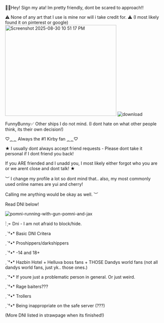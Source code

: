    🎉🤡Hey! Sign my ata! Im pretty friendly, dont be scared to approach!!
   
⚠ None of any art that I use is mine nor will i take credit for. ⚠  (I most likely found it on pinterest or google)
<img width="361" height="295" alt="Screenshot 2025-08-30 10 51 17 PM" src="https://github.com/user-attachments/assets/fe3bfffa-800e-470e-bcf8-fdbfccca902d" />
![download](https://github.com/user-attachments/assets/c03a2b2d-968a-4925-8038-bf1e6a7b93ef)



FunnyBunny✅ Other ships I do not mind. (I dont hate on what other people think, its their own decision!) 

 ♡⁔⁔ Always the #1 Kirby fan ⁔⁔♡
                                                                                 
   ★  I usually dont always accept friend requests - Please dont take it personal if I dont friend you back! 
   
   If you ARE friended and I unadd you, I most likely either forgot who you are or we arent close and dont talk! ★ 
                 
   ︶ I change my profile a lot so dont mind that.. also, my most commonly used online names are yui and cherry! 
   
   Calling me anything would be okay as well. ︶

   Read DNI below! 

 
                  
![pomni-running-with-gun-pomni-and-jax](https://github.com/user-attachments/assets/710f929f-5acb-4a72-b112-393afdb852a4)
                   


: ̗̀➛ Dni - I am not afraid to block/hide.

ˏˋ°•* Basic DNI Critera

ˏˋ°•* Proshippers/darkshippers

ˏˋ°•* -14 and 18+ 

ˏˋ°•* Hazbin Hotel + Helluva boss fans + THOSE Dandys world fans (not all dandys world fans, just yk.. those ones.)

ˏˋ°•* If youre just a problematic person in general. Or just weird. 

ˏˋ°•* Rage baiters???

ˏˋ°•* Trollers

ˏˋ°•* Being inappropriate on the safe server (???) 

(More DNI listed in strawpage when its finished!) 



